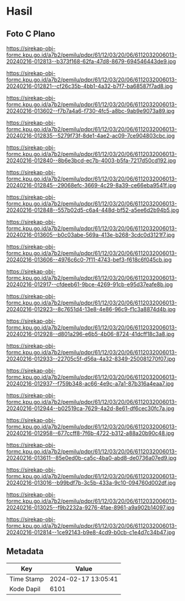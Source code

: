 # Hasil

## Foto C Plano

https://sirekap-obj-formc.kpu.go.id/a7b2/pemilu/pdpr/61/12/03/20/06/6112032006013-20240216-012813--b373f168-62fa-47d8-8679-694546443de9.jpg

https://sirekap-obj-formc.kpu.go.id/a7b2/pemilu/pdpr/61/12/03/20/06/6112032006013-20240216-012821--cf26c35b-4bb1-4a32-b7f7-ba68587f7ad8.jpg

https://sirekap-obj-formc.kpu.go.id/a7b2/pemilu/pdpr/61/12/03/20/06/6112032006013-20240216-013602--f7b7a4a6-f730-4fc5-a8bc-9ab9e9073a89.jpg

https://sirekap-obj-formc.kpu.go.id/a7b2/pemilu/pdpr/61/12/03/20/06/6112032006013-20240216-012835--5279f73f-8de1-4ae2-ac09-7ce904803cbc.jpg

https://sirekap-obj-formc.kpu.go.id/a7b2/pemilu/pdpr/61/12/03/20/06/6112032006013-20240216-012840--8b6e3bcd-ec7b-4003-b5fa-7217d50cd192.jpg

https://sirekap-obj-formc.kpu.go.id/a7b2/pemilu/pdpr/61/12/03/20/06/6112032006013-20240216-012845--29068efc-3669-4c29-8a39-ce66eba9541f.jpg

https://sirekap-obj-formc.kpu.go.id/a7b2/pemilu/pdpr/61/12/03/20/06/6112032006013-20240216-012848--557b02d5-c6a4-448d-bf52-a5ee6d2b94b5.jpg

https://sirekap-obj-formc.kpu.go.id/a7b2/pemilu/pdpr/61/12/03/20/06/6112032006013-20240216-013605--b0c03abe-569a-413e-b268-3cdc0d3121f7.jpg

https://sirekap-obj-formc.kpu.go.id/a7b2/pemilu/pdpr/61/12/03/20/06/6112032006013-20240216-013606--4976c6c0-7f11-4743-bef3-f618c6f045cb.jpg

https://sirekap-obj-formc.kpu.go.id/a7b2/pemilu/pdpr/61/12/03/20/06/6112032006013-20240216-012917--cfdeeb61-9bce-4269-91cb-e95d37eafe8b.jpg

https://sirekap-obj-formc.kpu.go.id/a7b2/pemilu/pdpr/61/12/03/20/06/6112032006013-20240216-012923--8c7651d4-13e8-4e86-96c9-f1c3a8874d4b.jpg

https://sirekap-obj-formc.kpu.go.id/a7b2/pemilu/pdpr/61/12/03/20/06/6112032006013-20240216-012928--d801a296-e6b5-4b06-8724-41dcff18c3a8.jpg

https://sirekap-obj-formc.kpu.go.id/a7b2/pemilu/pdpr/61/12/03/20/06/6112032006013-20240216-012933--22705c5f-d56a-4a32-8349-250081270f07.jpg

https://sirekap-obj-formc.kpu.go.id/a7b2/pemilu/pdpr/61/12/03/20/06/6112032006013-20240216-012937--f759b348-ac66-4e9c-a7a1-87b316a4eaa7.jpg

https://sirekap-obj-formc.kpu.go.id/a7b2/pemilu/pdpr/61/12/03/20/06/6112032006013-20240216-012944--b02519ca-7629-4a2d-8e61-df6cec30fc7a.jpg

https://sirekap-obj-formc.kpu.go.id/a7b2/pemilu/pdpr/61/12/03/20/06/6112032006013-20240216-012958--677ccff8-7f6b-4722-b312-a88a20b90c48.jpg

https://sirekap-obj-formc.kpu.go.id/a7b2/pemilu/pdpr/61/12/03/20/06/6112032006013-20240216-013611--85e0ed0b-ca5c-4ba0-abd8-de0736a07ed9.jpg

https://sirekap-obj-formc.kpu.go.id/a7b2/pemilu/pdpr/61/12/03/20/06/6112032006013-20240216-013016--b99bdf7b-3c5b-433a-9c10-094760d002df.jpg

https://sirekap-obj-formc.kpu.go.id/a7b2/pemilu/pdpr/61/12/03/20/06/6112032006013-20240216-013025--f9b2232a-9276-4fae-8961-a9a902b14097.jpg

https://sirekap-obj-formc.kpu.go.id/a7b2/pemilu/pdpr/61/12/03/20/06/6112032006013-20240216-012814--1ce92143-b9e8-4cd9-b0cb-c1e4d7c34b47.jpg


## Metadata

| Key        | Value               |
| ---------- | ------------------- |
| Time Stamp | 2024-02-17 13:05:41 |
| Kode Dapil | 6101                |



